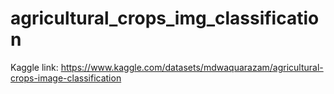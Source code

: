 # agricultural_crops_img_classification

Kaggle link: https://www.kaggle.com/datasets/mdwaquarazam/agricultural-crops-image-classification

